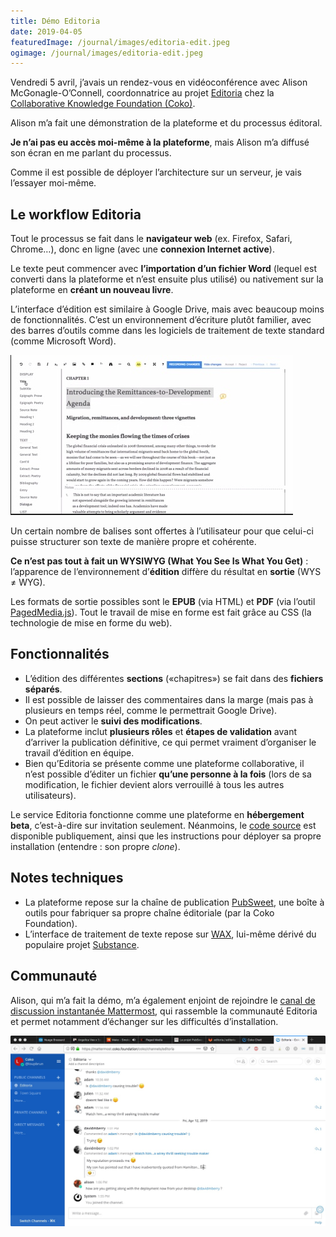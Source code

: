 ```yaml
---
title: Démo Editoria
date: 2019-04-05
featuredImage: /journal/images/editoria-edit.jpeg
ogimage: /journal/images/editoria-edit.jpeg
---
```


Vendredi 5 avril, j’avais un rendez-vous en vidéoconférence avec Alison McGonagle-O’Connell, coordonnatrice au projet [Editoria](https://editoria.pub/) chez la [Collaborative Knowledge Foundation (Coko)](https://coko.foundation/).

Alison m’a fait une démonstration de la plateforme et du processus éditoral.

**Je n’ai pas eu accès moi-même à la plateforme**, mais Alison m’a diffusé son écran en me parlant du processus.

Comme il est possible de déployer l’architecture sur un serveur, je vais l’essayer moi-même.

## Le workflow Editoria

Tout le processus se fait dans le **navigateur web** (ex. Firefox, Safari, Chrome…), donc en ligne (avec une **connexion Internet active**).

Le texte peut commencer avec **l’importation d’un fichier Word** (lequel est converti dans la plateforme et n’est ensuite plus utilisé) ou nativement sur la plateforme en **créant un nouveau livre**.

L’interface d’édition est similaire à Google Drive, mais avec beaucoup moins de fonctionnalités.
C’est un environnement d’écriture plutôt familier, avec des barres d’outils comme dans les logiciels de traitement de texte standard (comme Microsoft Word).

![Capture d'écran Editoria](images/editoria-edit.jpeg)

Un certain nombre de balises sont offertes à l’utilisateur pour que celui-ci puisse structurer son texte de manière propre et cohérente.

**Ce n’est pas tout à fait un WYSIWYG (What You See Is What You Get)** : l’apparence de l’environnement d’**édition** diffère du résultat en **sortie** (WYS ≠ WYG).

Les formats de sortie possibles sont le **EPUB** (via HTML) et **PDF** (via l’outil [PagedMedia.js](https://www.pagedmedia.org/)).
Tout le travail de mise en forme est fait grâce au CSS (la technologie de mise en forme du web).

## Fonctionnalités

- L’édition des différentes **sections** («chapitres») se fait dans des **fichiers séparés**.
- Il est possible de laisser des commentaires dans la marge (mais pas à plusieurs en temps réel, comme le permettrait Google Drive).
- On peut activer le **suivi des modifications**.
- La plateforme inclut **plusieurs rôles** et **étapes de validation** avant d’arriver la publication définitive, ce qui permet vraiment d’organiser le travail d’édition en équipe.
- Bien qu’Editoria se présente comme une plateforme collaborative, il n’est possible d’éditer un fichier **qu’une personne à la fois** (lors de sa modification, le fichier devient alors verrouillé à tous les autres utilisateurs).

Le service Editoria fonctionne comme une plateforme en **hébergement beta**, c’est-à-dire sur invitation seulement.
Néanmoins, le [code source](https://gitlab.coko.foundation/editoria/editoria) est disponible publiquement, ainsi que les instructions pour déployer sa propre installation (entendre : son propre *clone*).

## Notes techniques

- La plateforme repose sur la chaîne de publication [PubSweet](https://gitlab.coko.foundation/pubsweet/pubsweet), une boîte à outils pour fabriquer sa propre chaîne éditoriale (par la Coko Foundation).
- L’interface de traitement de texte repose sur [WAX](https://gitlab.coko.foundation/wax/wax), lui-même dérivé du populaire projet [Substance](http://substance.io/).

## Communauté

Alison, qui m’a fait la démo, m’a également enjoint de rejoindre le [canal de discussion instantanée Mattermost](https://mattermost.coko.foundation/coko/channels/editoria), qui rassemble la communauté Editoria et permet notamment d’échanger sur les difficultés d’installation.

![mattermost-editoria](images/mattermost-editoria.jpeg)

